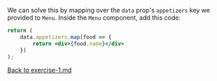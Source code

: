 We can solve this by mapping over the `data` prop's `appetizers` key we provided to `Menu`. Inside the `Menu` component, add this code:

```jsx
return (
    data.appetizers.map(food => {
        return <div>{food.name}</div>
    })
);
```

[Back to exercise-1.md](../exercise-1.md)
